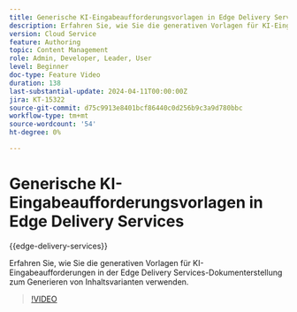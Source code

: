 ```yaml
---
title: Generische KI-Eingabeaufforderungsvorlagen in Edge Delivery Services
description: Erfahren Sie, wie Sie die generativen Vorlagen für KI-Eingabeaufforderungen in der Edge Delivery Services-Dokumenterstellung zum Generieren von Inhaltsvarianten verwenden.
version: Cloud Service
feature: Authoring
topic: Content Management
role: Admin, Developer, Leader, User
level: Beginner
doc-type: Feature Video
duration: 138
last-substantial-update: 2024-04-11T00:00:00Z
jira: KT-15322
source-git-commit: d75c9913e8401bcf86440c0d256b9c3a9d780bbc
workflow-type: tm+mt
source-wordcount: '54'
ht-degree: 0%

---
```




# Generische KI-Eingabeaufforderungsvorlagen in Edge Delivery Services

{{edge-delivery-services}}

Erfahren Sie, wie Sie die generativen Vorlagen für KI-Eingabeaufforderungen in der Edge Delivery Services-Dokumenterstellung zum Generieren von Inhaltsvarianten verwenden.

>[!VIDEO](https://video.tv.adobe.com/v/3428307/?learn=on)
